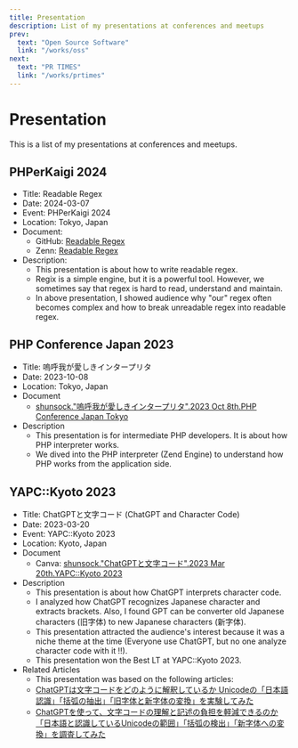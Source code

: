 ```yaml
---
title: Presentation
description: List of my presentations at conferences and meetups
prev:
  text: "Open Source Software"
  link: "/works/oss"
next:
  text: "PR TIMES"
  link: "/works/prtimes"
---
```


# Presentation

This is a list of my presentations at conferences and meetups.

## PHPerKaigi 2024

- Title: Readable Regex
- Date: 2024-03-07
- Event: PHPerKaigi 2024
- Location: Tokyo, Japan
- Document:
    - GitHub: [Readable Regex](https://github.com/shunsock/phper_kaigi_2024)
    - Zenn: [Readable Regex](https://zenn.dev/shundeveloper/articles/e6405c323c555a)
- Description:
    - This presentation is about how to write readable regex.
    - Regix is a simple engine, but it is a powerful tool. However, we sometimes say that regex is hard to read, understand and maintain.
    - In above presentation, I showed audience why "our" regex often becomes complex and how to break unreadable regex into readable regex.

## PHP Conference Japan 2023

- Title: 嗚呼我が愛しきインタープリタ
- Date: 2023-10-08
- Location: Tokyo, Japan
- Document
    - [shunsock."嗚呼我が愛しきインタープリタ".2023 Oct 8th.PHP Conference Japan Tokyo](https://www.canva.com/design/DAFv6xqcGHs/mDbIDvwvA5Zv4w9bkHh3_g/view?utm_content=DAFv6xqcGHs&utm_campaign=designshare&utm_medium=link&utm_source=publishsharelink)
- Description
    - This presentation is for intermediate PHP developers. It is about how PHP interpreter works.
    - We dived into the PHP interpreter (Zend Engine) to understand how PHP works from the application side.

## YAPC::Kyoto 2023

- Title: ChatGPTと文字コード (ChatGPT and Character Code)
- Date: 2023-03-20
- Event: YAPC::Kyoto 2023
- Location: Kyoto, Japan
- Document
    - Canva: [shunsock."ChatGPTと文字コード".2023 Mar 20th.YAPC::Kyoto 2023](https://www.canva.com/design/DAFddEPFvZI/Z7qh-Y9Ju3wisr95wEzpIg/view?utm_content=DAFddEPFvZI&utm_campaign=designshare&utm_medium=link&utm_source=publishsharelink)
- Description
    - This presentation is about how ChatGPT interprets character code.
    - I analyzed how ChatGPT recognizes Japanese character and extracts brackets. Also, I found GPT can be converter old Japanese characters (旧字体) to new Japanese characters (新字体).
    - This presentation attracted the audience's interest because it was a niche theme at the time (Everyone use ChatGPT, but no one analyze character code with it !!).
    - This presentation won the Best LT at YAPC::Kyoto 2023.
- Related Articles
    - This presentation was based on the following articles:
    - [ChatGPTは文字コードをどのように解釈しているか Unicodeの「日本語認識」「括弧の抽出」「旧字体と新字体の変換」を実験してみた](https://logmi.jp/tech/articles/328614)
    - [ChatGPTを使って、文字コードの理解と記述の負担を軽減できるのか「日本語と認識しているUnicodeの範囲」「括弧の検出」「新字体への変換」を調査してみた](https://logmi.jp/tech/articles/329484)

